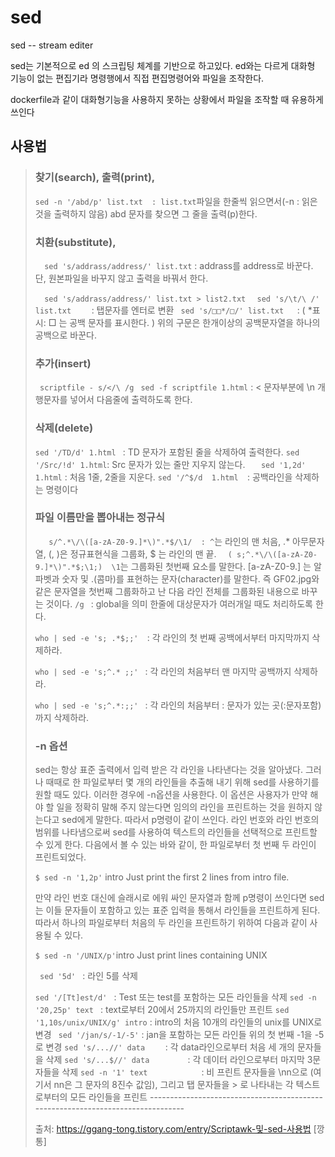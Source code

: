 # sed

sed -- stream editer 

sed는 기본적으로 ed 의 스크립팅 체계를 기반으로 하고있다. ed와는 다르게 대화형 기능이 없는 편집기라 명령행에서 직접 편집명령어와 파일을 조작한다. 

dockerfile과 같이 대화형기능을 사용하지 못하는 상황에서 파일을 조작할 때 유용하게 쓰인다

## 사용법

> ### 찾기(search), 출력(print),
>  ` sed -n '/abd/p' list.txt  : list.txt `파일을 한줄씩 읽으면서(-n : 읽은 것을 출력하지 않음) abd 문자를 찾으면 그 줄을 출력(p)한다. 
>
> ### 치환(substitute),
> `  sed 's/addrass/address/' list.txt`  : addrass를 address로 바꾼다. 단, 원본파일을 바꾸지 않고 출력을 바꿔서 한다.
>
>  `  sed 's/addrass/address/' list.txt > list2.txt`
> `   sed 's/\t/\ /' list.txt     ` : 탭문자를 엔터로 변환
> `  sed 's/□□*/□/' list.txt    `: ( *표시: □ 는 공백 문자를 표시한다. ) 위의 구문은 한개이상의 공백문자열을 하나의 공백으로 바꾼다. 
>
>
>  ### 추가(insert)
>   ` scriptfile - s/</\ /g`
>   ` sed -f scriptfile 1.html` : < 문자부분에 \n 개행문자를 넣어서 다음줄에 출력하도록 한다.
>
> ### 삭제(delete)
>   `sed '/TD/d' 1.html ` : TD 문자가 포함된 줄을 삭제하여 출력한다.
>   ` sed '/Src/!d' 1.html `: Src 문자가 있는 줄만 지우지 않는다.
> `   sed '1,2d' 1.html`  : 처음 1줄, 2줄을 지운다.
>   `sed '/^$/d  1.html  `: 공백라인을 삭제하는 명령이다
>
>  ### 파일 이름만을 뽑아내는 정규식 
> `   s/^.*\/\([a-zA-Z0-9.]*\)".*$/\1/  : ^`는 라인의 맨 처음, .* 아무문자열, \(, \)은 정규표현식을 그룹화, $ 는 라인의 맨 끝.
> `  ( s;^.*\/\([a-zA-Z0-9.]*\)".*$;\1;)  \1`는 그룹화된 첫번째 요소를 말한다. 
>                                     [a-zA-Z0-9.] 는 알파벳과 숫자 및 .(콤마)를 표현하는 문자(character)를 말한다.
>     즉 GF02.jpg와 같은 문자열을 첫번째 그룹화하고 난 다음 라인 전체를 그룹화된 내용으로 바꾸는 것이다. 
> ` /g  ` : global을 의미 한줄에 대상문자가 여러개일 때도 처리하도록 한다.
>
>  `who | sed -e 's; .*$;;'  `: 각 라인의 첫 번째 공백에서부터 마지막까지 삭제하라.
>
>  `who | sed -e 's;^.* ;;' `  : 각 라인의 처음부터 맨 마지막 공백까지 삭제하라.
>
>  `who | sed -e 's;^.*:;;' `  : 각 라인의 처음부터 : 문자가 있는 곳(:문자포함)까지 삭제하라. 
>
> ### -n 옵션
>  sed는 항상 표준 출력에서 입력 받은 각 라인을 나타낸다는 것을 알아냈다. 그러나 때때로 한 파일로부터 몇 개의 라인들을 추출해 내기  위해 sed를 사용하기를 원할 때도 있다. 이러한 경우에 -n옵션을 사용한다. 이 옵션은 사용자가 만약 해야 할 일을 정확히 말해 주지 않는다면 임의의 라인을 프린트하는 것을 원하지 않는다고 sed에게 말한다. 따라서 p명령이 같이 쓰인다. 라인 번호와 라인 번호의 범위를 나타냄으로써 sed를 사용하여 텍스트의 라인들을 선택적으로 프린트할 수 있게 한다. 다음에서 볼 수 있는 바와  같이, 한 파일로부터 첫 번째 두 라인이 프린트되었다.
>
>  `$ sed -n '1,2p'` intro         Just print the first 2 lines from intro file.
>
>
> 만약 라인 번호 대신에 슬래시로 에워 싸인 문자열과 함께 p명령이 쓰인다면 sed는 이들 문자들이 포함하고 있는 표준 입력을 통해서 라인들을 프린트하게 된다. 따라서 하나의 파일로부터 처음의 두 라인을 프린트하기 위하여 다음과 같이 사용될 수 있다.
>
> ` $ sed -n '/UNIX/p' `intro       Just print lines containing UNIX
>
> `  sed '5d'  `                : 라인 5를 삭제
>
>  `sed '/[Tt]est/d' `           : Test 또는 test를 포함하는 모든 라인들을 삭제
>  `sed -n '20,25p' text `       : text로부터 20에서 25까지의 라인들만 프린트
>  `sed '1,10s/unix/UNIX/g' intro`  : intro의 처음 10개의 라인들의 unix를 UNIX로 변경
> ` sed '/jan/s/-1/-5'`           : jan을 포함하는 모든 라인들 위의 첫 번째 -1을 -5로 변경
> ` sed 's/...//' data     `      : 각 data라인으로부터 처음 세 개의 문자들을 삭제
> ` sed 's/...$//' data         ` : 각 데이터 라인으로부터 마지막 3문자들을 삭제
>  `sed -n '1' text            `: 비 프린트 문자들을 \nn으로 (여기서 nn은 그 문자의 8진수 값임), 
>                          그리고 탭 문자들을 > 로 나타내는 각 텍스트로부터의 모든 라인들을 프린트
> \--------------------------------------------------------------------------------
>
> 
>
> 출처: https://ggang-tong.tistory.com/entry/Scriptawk-및-sed-사용법 [깡통]
